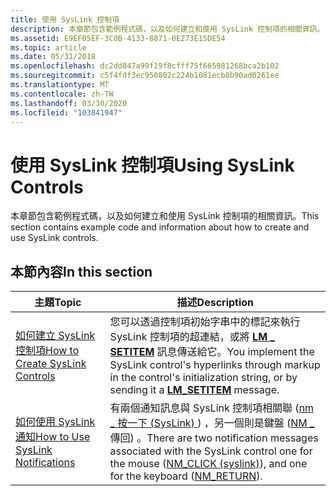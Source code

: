 ```yaml
---
title: 使用 SysLink 控制項
description: 本章節包含範例程式碼，以及如何建立和使用 SysLink 控制項的相關資訊。
ms.assetid: E9EF05EF-3C0B-4133-8871-0E273E15DE54
ms.topic: article
ms.date: 05/31/2018
ms.openlocfilehash: dc2dd847a99f19f8cfff75f665981268bca2b102
ms.sourcegitcommit: c5f4fdf3ec950802c224b1081ecb8b90ad0261ee
ms.translationtype: MT
ms.contentlocale: zh-TW
ms.lasthandoff: 03/30/2020
ms.locfileid: "103841947"
---
```

# <a name="using-syslink-controls"></a><span data-ttu-id="84646-103">使用 SysLink 控制項</span><span class="sxs-lookup"><span data-stu-id="84646-103">Using SysLink Controls</span></span>

<span data-ttu-id="84646-104">本章節包含範例程式碼，以及如何建立和使用 SysLink 控制項的相關資訊。</span><span class="sxs-lookup"><span data-stu-id="84646-104">This section contains example code and information about how to create and use SysLink controls.</span></span>

## <a name="in-this-section"></a><span data-ttu-id="84646-105">本節內容</span><span class="sxs-lookup"><span data-stu-id="84646-105">In this section</span></span>



| <span data-ttu-id="84646-106">主題</span><span class="sxs-lookup"><span data-stu-id="84646-106">Topic</span></span>                                                                          | <span data-ttu-id="84646-107">描述</span><span class="sxs-lookup"><span data-stu-id="84646-107">Description</span></span>                                                                                                                                                                                                  |
|--------------------------------------------------------------------------------|--------------------------------------------------------------------------------------------------------------------------------------------------------------------------------------------------------------|
| [<span data-ttu-id="84646-108">如何建立 SysLink 控制項</span><span class="sxs-lookup"><span data-stu-id="84646-108">How to Create SysLink Controls</span></span>](create-syslink-controls.md)<br/>       | <span data-ttu-id="84646-109">您可以透過控制項初始字串中的標記來執行 SysLink 控制項的超連結，或將 [**LM \_ SETITEM**](lm-setitem.md) 訊息傳送給它。</span><span class="sxs-lookup"><span data-stu-id="84646-109">You implement the SysLink control's hyperlinks through markup in the control's initialization string, or by sending it a [**LM\_SETITEM**](lm-setitem.md) message.</span></span> <br/>                              |
| [<span data-ttu-id="84646-110">如何使用 SysLink 通知</span><span class="sxs-lookup"><span data-stu-id="84646-110">How to Use SysLink Notifications</span></span>](use-syslihnk-notifications.md)<br/> | <span data-ttu-id="84646-111">有兩個通知訊息與 SysLink 控制項相關聯 ([nm \_ 按一下 (SysLink) ](nm-click-syslink.md)) ，另一個則是鍵盤 ([NM \_ ](nm-return.md) 傳回) 。</span><span class="sxs-lookup"><span data-stu-id="84646-111">There are two notification messages associated with the SysLink control one for the mouse ([NM\_CLICK (syslink)](nm-click-syslink.md)), and one for the keyboard ([NM\_RETURN](nm-return.md)).</span></span> <br/> |



 

 

 






